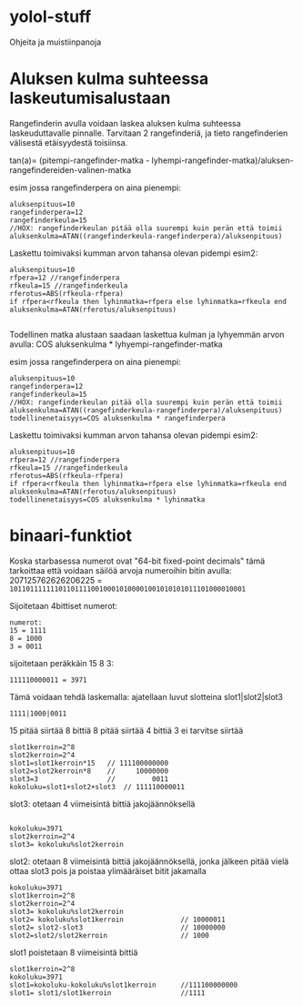 # yolol-stuff
Ohjeita ja muistiinpanoja

# Aluksen kulma suhteessa laskeutumisalustaan
Rangefinderin avulla voidaan laskea aluksen kulma suhteessa laskeuduttavalle pinnalle. Tarvitaan 2 rangefinderiä, ja tieto rangefinderien välisestä etäisyydestä toisiinsa.

tan(a)= (pitempi-rangefinder-matka - lyhempi-rangefinder-matka)/aluksen-rangefindereiden-valinen-matka

esim jossa rangefinderpera on aina pienempi:
```
aluksenpituus=10
rangefinderpera=12
rangefinderkeula=15
//HOX: rangefinderkeulan pitää olla suurempi kuin perän että toimii
aluksenkulma=ATAN((rangefinderkeula-rangefinderpera)/aluksenpituus)

```
Laskettu toimivaksi kumman arvon tahansa olevan pidempi esim2:
```
aluksenpituus=10
rfpera=12 //rangefinderpera
rfkeula=15 //rangefinderkeula
rferotus=ABS(rfkeula-rfpera)
if rfpera<rfkeula then lyhinmatka=rfpera else lyhinmatka=rfkeula end
aluksenkulma=ATAN(rferotus/aluksenpituus)


```
Todellinen matka alustaan saadaan laskettua kulman ja  lyhyemmän arvon avulla:
COS aluksenkulma * lyhyempi-rangefinder-matka

esim jossa rangefinderpera on aina pienempi:
```
aluksenpituus=10
rangefinderpera=12
rangefinderkeula=15
//HOX: rangefinderkeulan pitää olla suurempi kuin perän että toimii
aluksenkulma=ATAN((rangefinderkeula-rangefinderpera)/aluksenpituus)
todellinenetaisyys=COS aluksenkulma * rangefinderpera

```
Laskettu toimivaksi kumman arvon tahansa olevan pidempi esim2:
```
aluksenpituus=10
rfpera=12 //rangefinderpera
rfkeula=15 //rangefinderkeula
rferotus=ABS(rfkeula-rfpera)
if rfpera<rfkeula then lyhinmatka=rfpera else lyhinmatka=rfkeula end
aluksenkulma=ATAN(rferotus/aluksenpituus)
todellinenetaisyys=COS aluksenkulma * lyhinmatka

```

# binaari-funktiot
Koska starbasessa numerot ovat "64-bit fixed-point decimals" tämä tarkoittaa että voidaan säilöä arvoja numeroihin bitin avulla:
207125762626206225 = `1011011111110110111100100010100001001010101011101000010001`

Sijoitetaan 4bittiset numerot:
```
numerot:
15 = 1111
8 = 1000
3 = 0011
```
sijoitetaan peräkkäin 15 8 3:
```
111110000011 = 3971
```
Tämä voidaan tehdä laskemalla:
ajatellaan luvut slotteina slot1|slot2|slot3
```
1111|1000|0011
```
15 pitää siirtää 8 bittiä
8 pitää siirtää 4 bittiä
3 ei tarvitse siirtää
```
slot1kerroin=2^8 
slot2kerroin=2^4
slot1=slot1kerroin*15   // 111100000000
slot2=slot2kerroin*8    //     10000000
slot3=3                 //         0011
kokoluku=slot1+slot2+slot3  // 111110000011
```
slot3:
otetaan 4 viimeisintä bittiä jakojäännöksellä
```

kokoluku=3971
slot2kerroin=2^4
slot3= kokoluku%slot2kerroin

```


slot2:
otetaan 8 viimeisintä bittiä jakojäännöksellä, jonka jälkeen pitää vielä ottaa slot3 pois ja poistaa ylimääräiset bitit jakamalla
```
kokoluku=3971
slot1kerroin=2^8
slot2kerroin=2^4
slot3= kokoluku%slot2kerroin
slot2= kokoluku%slot1kerroin              // 10000011
slot2= slot2-slot3                        // 10000000
slot2=slot2/slot2kerroin                  // 1000
```
slot1 poistetaan 8 viimeisintä bittiä
```
slot1kerroin=2^8 
kokoluku=3971
slot1=kokoluku-kokoluku%slot1kerroin      //111100000000
slot1= slot1/slot1kerroin                 //1111
```


